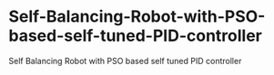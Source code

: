 # Self-Balancing-Robot-with-PSO-based-self-tuned-PID-controller
Self Balancing Robot with PSO based self tuned PID controller
